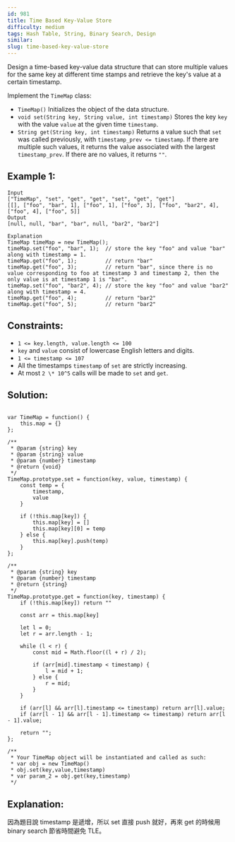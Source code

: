 ```yaml
---
id: 981
title: Time Based Key-Value Store
difficulty: medium
tags: Hash Table, String, Binary Search, Design
similar:
slug: time-based-key-value-store
---
```


Design a time-based key-value data structure that can store multiple values for the same key at different time stamps and retrieve the key's value at a certain timestamp.

Implement the `TimeMap` class:

- `TimeMap()` Initializes the object of the data structure.
- `void set(String key, String value, int timestamp)` Stores the key `key` with the value `value` at the given time `timestamp`.
- `String get(String key, int timestamp)` Returns a value such that `set` was called previously, with `timestamp_prev <= timestamp`. If there are multiple such values, it returns the value associated with the largest `timestamp_prev`. If there are no values, it returns `""`.

## Example 1:

```
Input
["TimeMap", "set", "get", "get", "set", "get", "get"]
[[], ["foo", "bar", 1], ["foo", 1], ["foo", 3], ["foo", "bar2", 4], ["foo", 4], ["foo", 5]]
Output
[null, null, "bar", "bar", null, "bar2", "bar2"]

Explanation
TimeMap timeMap = new TimeMap();
timeMap.set("foo", "bar", 1);  // store the key "foo" and value "bar" along with timestamp = 1.
timeMap.get("foo", 1);         // return "bar"
timeMap.get("foo", 3);         // return "bar", since there is no value corresponding to foo at timestamp 3 and timestamp 2, then the only value is at timestamp 1 is "bar".
timeMap.set("foo", "bar2", 4); // store the key "foo" and value "bar2" along with timestamp = 4.
timeMap.get("foo", 4);         // return "bar2"
timeMap.get("foo", 5);         // return "bar2"
```

## Constraints:

- `1 <= key.length, value.length <= 100`
- `key` and `value` consist of lowercase English letters and digits.
- `1 <= timestamp <= 107`
- All the timestamps `timestamp` of `set` are strictly increasing.
- At most `2 \* 10^5` calls will be made to `set` and `get`.

## Solution:

```

var TimeMap = function() {
    this.map = {}
};

/**
 * @param {string} key
 * @param {string} value
 * @param {number} timestamp
 * @return {void}
 */
TimeMap.prototype.set = function(key, value, timestamp) {
    const temp = {
        timestamp,
        value
    }

    if (!this.map[key]) {
        this.map[key] = []
        this.map[key][0] = temp
    } else {
        this.map[key].push(temp)
    }
};

/**
 * @param {string} key
 * @param {number} timestamp
 * @return {string}
 */
TimeMap.prototype.get = function(key, timestamp) {
    if (!this.map[key]) return ""

    const arr = this.map[key]

    let l = 0;
    let r = arr.length - 1;

    while (l < r) {
        const mid = Math.floor((l + r) / 2);

        if (arr[mid].timestamp < timestamp) {
            l = mid + 1;
        } else {
            r = mid;
        }
    }

    if (arr[l] && arr[l].timestamp <= timestamp) return arr[l].value;
    if (arr[l - 1] && arr[l - 1].timestamp <= timestamp) return arr[l - 1].value;

    return "";
};

/**
 * Your TimeMap object will be instantiated and called as such:
 * var obj = new TimeMap()
 * obj.set(key,value,timestamp)
 * var param_2 = obj.get(key,timestamp)
 */
```

## Explanation:

因為題目說 timestamp 是遞增，所以 set 直接 push 就好，再來 get 的時候用 binary search 節省時間避免 TLE。
